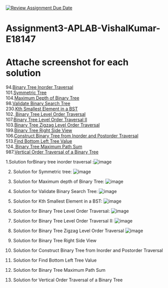 [![Review Assignment Due Date](https://classroom.github.com/assets/deadline-readme-button-22041afd0340ce965d47ae6ef1cefeee28c7c493a6346c4f15d667ab976d596c.svg)](https://classroom.github.com/a/KvFAYiTj)
# Assignment3-APLAB-VishalKumar-E18147 
# Attache screenshot for each solution
94.[Binary Tree Inorder Traversal](https://leetcode.com/problems/binary-tree-inorder-traversal/)<br>
101.[Symmetric Tree](http://leetcode.com/problems/symmetric-tree/description/)<br>
104.[Maximum Depth of Binary Tree](https://leetcode.com/problems/maximum-depth-of-binary-tree/description/)<br>
98.[Validate Binary Search Tree](https://leetcode.com/problems/validate-binary-search-tree/description/)<br>
230.[Kth Smallest Element in a BST](https://leetcode.com/problems/kth-smallest-element-in-a-bst/description/)<br>
102.[ Binary Tree Level Order Traversal](https://leetcode.com/problems/binary-tree-level-order-traversal/description/)<br>
107.[Binary Tree Level Order Traversal II](https://leetcode.com/problems/binary-tree-level-order-traversal-ii/description/)<br>
103.[Binary Tree Zigzag Level Order Traversal](https://leetcode.com/problems/binary-tree-zigzag-level-order-traversal/description/)<br>
199.[Binary Tree Right Side View](https://leetcode.com/problems/binary-tree-right-side-view/description/)<br>
106.[Construct Binary Tree from Inorder and Postorder Traversal](https://leetcode.com/problems/construct-binary-tree-from-inorder-and-postorder-traversal/description/)<br>
513.[Find Bottom Left Tree Value](https://leetcode.com/problems/find-bottom-left-tree-value/description/)<br>
124.[ Binary Tree Maximum Path Sum](https://leetcode.com/problems/binary-tree-maximum-path-sum/description/)<br>
987.[Vertical Order Traversal of a Binary Tree](https://leetcode.com/problems/vertical-order-traversal-of-a-binary-tree/description/)<br>

1.Solution forBinary tree inorder traversal
:![image](https://github.com/user-attachments/assets/649d1f08-a350-4a0d-959e-4245bf5d973f)

2. Solution for Symmetric tree:
![image](https://github.com/user-attachments/assets/15ace61a-4150-40a5-8867-38464efd37a7)

3. Solution for Maximum depth of Binary Tree:
![image](https://github.com/user-attachments/assets/1be50f87-1f15-4d49-be6b-247b469cf961)

4. Solution for Validate Binary Search Tree:
![image](https://github.com/user-attachments/assets/e74c93ca-5ce6-45be-bd7a-ba8da46b585c)


5.  Solution for Kth Smallest Element in a BST:
![image](https://github.com/user-attachments/assets/12e8a044-4895-4acc-8d09-74ecfbebc478)

6. Solution for Binary Tree Level Order Traversal:
![image](https://github.com/user-attachments/assets/c72865f8-98df-44b9-bee5-f8f3a0a26726)

7. Solution for Binary Tree Level Order Traversal II:
![image](https://github.com/user-attachments/assets/0b9fe206-96f9-4df5-9f36-7023ffb25f59)

9. Solution for Binary Tree Zigzag Level Order Traversal
![image](https://github.com/user-attachments/assets/2046e897-3bb2-456a-9dbc-6d913658cd1a)

10. Solution for Binary Tree Right Side View

11. Solution for Construct Binary Tree from Inorder and Postorder Traversal

12. Solution for Find Bottom Left Tree Value

13. Solution for Binary Tree Maximum Path Sum

14. Solution for Vertical Order Traversal of a Binary Tree
